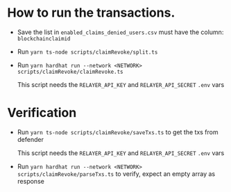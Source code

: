# How to run the transactions.

- Save the list in `enabled_claims_denied_users.csv` must have the column: `blockchainclaimid`
- Run `yarn ts-node scripts/claimRevoke/split.ts`
- Run `yarn hardhat run --network <NETWORK> scripts/claimRevoke/claimRevoke.ts`

  This script needs the `RELAYER_API_KEY` and `RELAYER_API_SECRET` `.env` vars

# Verification

- Run `yarn ts-node scripts/claimRevoke/saveTxs.ts` to get the txs from defender

  This script needs the `RELAYER_API_KEY` and `RELAYER_API_SECRET` `.env` vars
- Run `yarn hardhat run --network <NETWORK> scripts/claimRevoke/parseTxs.ts` to verify, expect an empty array as
  response